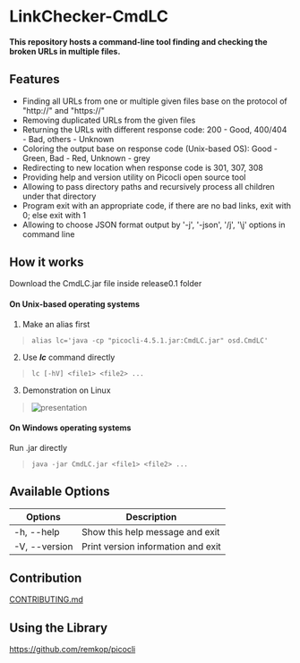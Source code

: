 # LinkChecker-CmdLC
#### This repository hosts a command-line tool finding and checking the broken URLs in multiple files.

## Features
* Finding all URLs from one or multiple given files base on the protocol of "http://" and "https://"
* Removing duplicated URLs from the given files
* Returning the URLs with different response code: 200 - Good, 400/404 - Bad, others - Unknown
* Coloring the output base on response code (Unix-based OS): Good - Green, Bad - Red, Unknown -  grey
* Redirecting to new location when response code is 301, 307, 308
* Providing help and version utility on Picocli open source tool
* Allowing to pass directory paths and recursively process all children under that directory
* Program exit with an appropriate code, if there are no bad links, exit with 0; else exit with 1
* Allowing to choose JSON format output by '-j', '-json', '/j', '\j' options in command line

## How it works
Download the CmdLC.jar file inside release0.1 folder

#### On Unix-based operating systems
 1. Make an alias first
 > `alias lc='java -cp "picocli-4.5.1.jar:CmdLC.jar" osd.CmdLC'`
 2. Use **_lc_** command directly
 > `lc [-hV] <file1> <file2> ...`
 3. Demonstration on Linux 
 > ![presentation](https://jyangblogs.files.wordpress.com/2020/09/qrcl5800.gif)
 
#### On Windows operating systems
   Run .jar directly
 > `java -jar CmdLC.jar <file1> <file2> ...`
 
## Available Options
| Options | Description |
| ---| ---|
| -h, --help | Show this help message and exit |
| -V, --version | Print version information and exit |

## Contribution
[CONTRIBUTING.md](https://github.com/jossiey/LinkChecker-CmdLC/blob/master/CONTRIBUTING.md)

## Using the Library
https://github.com/remkop/picocli
 
